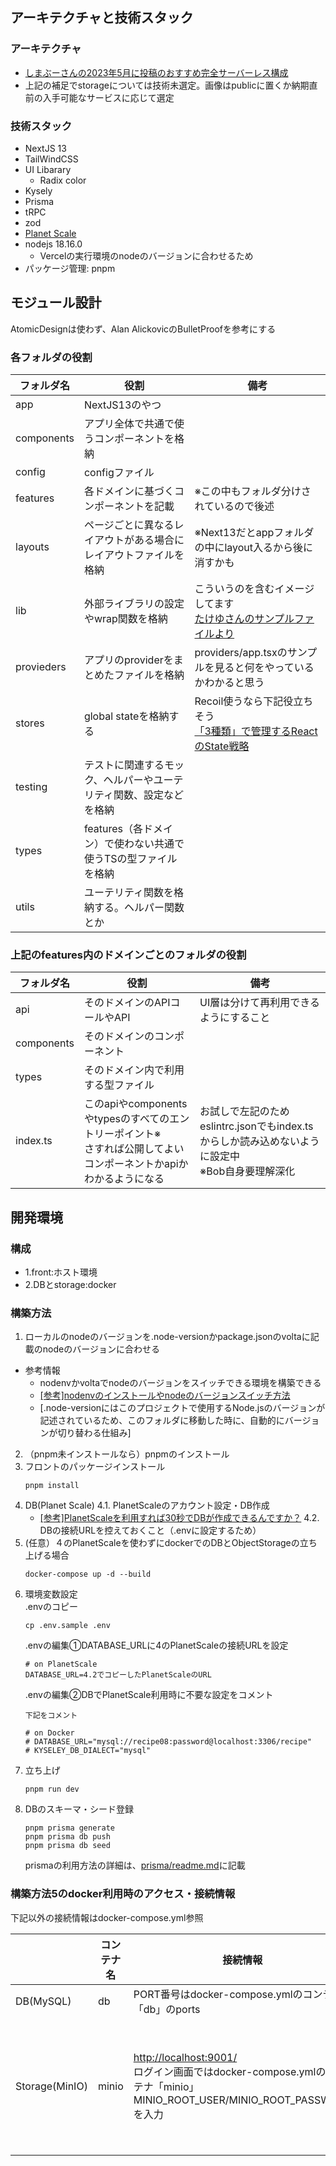 
## アーキテクチャと技術スタック
### アーキテクチャ
- [しまぶーさんの2023年5月に投稿のおすすめ完全サーバーレス構成](https://qinsalon.slack.com/archives/C01GKB8KPAS/p1683264818176499)
- 上記の補足でstorageについては技術未選定。画像はpublicに置くか納期直前の入手可能なサービスに応じて選定
### 技術スタック
- NextJS 13
- TailWindCSS
- UI Libarary
   - Radix color
- Kysely
- Prisma
- tRPC
- zod
- [Planet Scale](https://planetscale.com/)
- nodejs 18.16.0
  - Vercelの実行環境のnodeのバージョンに合わせるため  
- パッケージ管理: pnpm

## モジュール設計
AtomicDesignは使わず、Alan AlickovicのBulletProofを参考にする


### 各フォルダの役割

| フォルダ名| 役割 | 備考 |
| ---- | ---- | ---- |
| app | NextJS13のやつ |  |
| components | アプリ全体で共通で使うコンポーネントを格納 |  |
| config | configファイル |  |
| features | 各ドメインに基づくコンポーネントを記載 | ※この中もフォルダ分けされているので後述 |
| layouts | ページごとに異なるレイアウトがある場合にレイアウトファイルを格納 | ※Next13だとappフォルダの中にlayout入るから後に消すかも |
| lib | 外部ライブラリの設定やwrap関数を格納 | こういうのを含むイメージしてます<br/>[たけゆさんのサンプルファイルより](https://github.com/qin-team-recipe/08-recipe-app/blob/43830d0d71c3ad01852fe65a227a755ba61b539e/src/server/trpc.ts) |
| provieders | アプリのproviderをまとめたファイルを格納  | providers/app.tsxのサンプルを見ると何をやっているかわかると思う |
| stores | global stateを格納する | Recoil使うなら下記役立ちそう<br/>[「3種類」で管理するReactのState戦略](https://zenn.dev/yoshiko/articles/607ec0c9b0408d) |
| testing | テストに関連するモック、ヘルパーやユーテリティ関数、設定などを格納 |  |
| types | features（各ドメイン）で使わない共通で使うTSの型ファイルを格納  |  |
| utils | ユーテリティ関数を格納する。ヘルパー関数とか |  |

### 上記のfeatures内のドメインごとのフォルダの役割

| フォルダ名| 役割 | 備考 |
| ---- | ---- | ---- |
| api | そのドメインのAPIコールやAPI | UI層は分けて再利用できるようにすること |
| components | そのドメインのコンポーネント |  |
| types | そのドメイン内で利用する型ファイル |  |
| index.ts | このapiやcomponentsやtypesのすべてのエントリーポイント※<br/>さすれば公開してよいコンポーネントかapiかわかるようになる | お試しで左記のためeslintrc.jsonでもindex.tsからしか読み込めないように設定中<br/>※Bob自身要理解深化 |


## 開発環境
### 構成
- 1.front:ホスト環境
- 2.DBとstorage:docker

### 構築方法
1. ローカルのnodeのバージョンを.node-versionかpackage.jsonのvoltaに記載のnodeのバージョンに合わせる
  - 参考情報
    - nodenvかvoltaでnodeのバージョンをスイッチできる環境を構築できる
    - [[参考]nodenvのインストールやnodeのバージョンスイッチ方法](https://qiita.com/282Haniwa/items/a764cf7ef03939e4cbb1)
    - [.node-versionにはこのプロジェクトで使用するNode.jsのバージョンが記述されているため、このフォルダに移動した時に、自動的にバージョンが切り替わる仕組み]
2. （pnpm未インストールなら）pnpmのインストール
3. フロントのパッケージインストール
   ```
   pnpm install
   ```
4. DB(Planet Scale)
  4.1. PlanetScaleのアカウント設定・DB作成 
    - [[参考]PlanetScaleを利用すれば30秒でDBが作成できるんですか？](https://note.com/shift_tech/n/n9a6d2a6a0854)
  4.2. DBの接続URLを控えておくこと（.envに設定するため） 
5. (任意）４のPlanetScaleを使わずにdockerでのDBとObjectStorageの立ち上げる場合
    ```
    docker-compose up -d --build
    ```
6. 環境変数設定  
.envのコピー
   ```
   cp .env.sample .env
   ```
   .envの編集①DATABASE_URLに4のPlanetScaleの接続URLを設定
   ```
   # on PlanetScale
   DATABASE_URL=4.2でコピーしたPlanetScaleのURL
   ```
   .envの編集②DBでPlanetScale利用時に不要な設定をコメント
   ```
   下記をコメント
   
   # on Docker
   # DATABASE_URL="mysql://recipe08:password@localhost:3306/recipe"
   # KYSELEY_DB_DIALECT="mysql"
   ```
7. 立ち上げ
   ```
   pnpm run dev
   ```
8. DBのスキーマ・シード登録
   ```
   pnpm prisma generate
   pnpm prisma db push
   pnpm prisma db seed
   ```
   prismaの利用方法の詳細は、[prisma/readme.md](https://github.com/qin-team-recipe/08-recipe-app/tree/main/prisma)に記載
   
### 構築方法5のdocker利用時のアクセス・接続情報
下記以外の接続情報はdocker-compose.yml参照

|  | コンテナ名 | 接続情報 | 備考 |
| ---- | ---- | ---- | ---- |
|  DB(MySQL)  | db | PORT番号はdocker-compose.ymlのコンテナ「db」のports  |  |
|  Storage(MinIO)  | minio | [http://localhost:9001/](http://localhost:9001/) <br/> ログイン画面ではdocker-compose.ymlのコンテナ「minio」<br/>MINIO_ROOT_USER/MINIO_ROOT_PASSWORDを入力| 開発用バケットapp-recipeを初期生成させてその中にシェフ・レシピ画像をいくつか格納済<br/>http://localhost:9000にオブジェクトのパスを叩けばアプリで取得表示できる |

